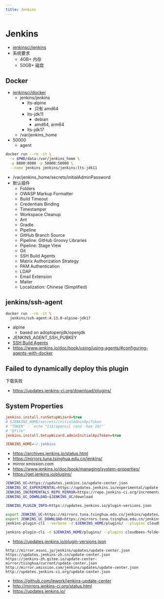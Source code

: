 ```yaml
---
title: Jenkins
---
```


# Jenkins

- [jenkinsci/jenkins](https://github.com/jenkinsci/jenkins)
- 系统要求
  - 4GB+ 内存
  - 50GB+ 磁盘

## Docker

- [jenkinsci/docker](https://github.com/jenkinsci/docker)
  - jenkins/jenkins
    - lts-alpine
      - 只有 amd64
    - lts-jdk11
      - debian
      - amd64, arm64
    - lts-jdk17
  - /var/jenkins_home
- 50000
  - agent

```bash
docker run --rm -it \
  -v $PWD/data:/var/jenkins_home \
  -p 8080:8080 -p 50000:50000 \
  --name jenkins jenkins/jenkins:lts-jdk11
```

- /var/jenkins_home/secrets/initialAdminPassword
- 默认插件
  - Folders
  - OWASP Markup Formatter
  - Build Timeout
  - Credentials Binding
  - Timestamper
  - Workspace Cleanup
  - Ant
  - Gradle
  - Pipeline
  - GitHub Branch Source
  - Pipeline: GitHub Groovy Libraries
  - Pipeline: Stage View
  - Git
  - SSH Build Agents
  - Matrix Authorization Strategy
  - PAM Authentication
  - LDAP
  - Email Extension
  - Mailer
  - Localization: Chinese (Simplified)

## jenkins/ssh-agent

```bash
docker run --rm -it \
  jenkins/ssh-agent:4.13.0-alpine-jdk17
```

- alpine
  - based on adoptopenjdk/openjdk
- JENKINS_AGENT_SSH_PUBKEY
- [SSH Build Agents](https://plugins.jenkins.io/ssh-slaves/)
- https://www.jenkins.io/doc/book/using/using-agents/#configuring-agents-with-docker

## Failed to dynamically deploy this plugin

下载失败

- https://updates.jenkins-ci.org/download/plugins/

## System Properties

```ini
jenkins.install.runSetupWizard=true
# $JENKINS_HOME/secrets/initialAdminApiToken
# "TOKEN" - `echo "11$(openssl rand -hex 16)"`
# "@file"
jenkins.install.SetupWizard.adminInitialApiToken=true

JENKINS_HOME=~/.jenkins
```

- https://archives.jenkins.io/status.html
- https://mirrors.tuna.tsinghua.edu.cn/jenkins/
- mirror.xmission.com
- https://www.jenkins.io/doc/book/managing/system-properties/
- https://get.jenkins.io/plugins/

```bash
JENKINS_UC=https://updates.jenkins.io/update-center.json
JENKINS_UC_EXPERIMENTAL=https://updates.jenkins.io/experimental/update-center.json
JENKINS_INCREMENTALS_REPO_MIRROR=https://repo.jenkins-ci.org/incrementals
JENKINS_UC_DOWNLOAD=$JENKINS_UC/download

JENKINS_PLUGIN_INFO=https://updates.jenkins.io/plugin-versions.json
```

```bash
export JENKINS_UC=https://mirrors.tuna.tsinghua.edu.cn/jenkins/updates/update-center.json
export JENKINS_UC_DOWNLOAD=https://mirrors.tuna.tsinghua.edu.cn/jenkins/
jenkins-plugin-cli --verbose -d $JENKINS_HOME/plugins/ --plugins cloudbees-folder

jenkins-plugin-cli -d $JENKINS_HOME/plugins/ --plugins cloudbees-folder antisamy-markup-formatter build-timeout credentials-binding timestamper ws-cleanup ant gradle workflow-aggregator github-branch-source pipeline-github-lib pipeline-stage-view git ssh-slaves matrix-auth pam-auth ldap email-ext mailer locale msbuild
```

- https://updates.jenkins.io/plugin-versions.json

```
http://mirror.esuni.jp/jenkins/updates/update-center.json
https://updates.jenkins-zh.cn/update-center.json
https://jenkins-zh.gitee.io/update-center-mirror/tsinghua/current/update-center.json
http://mirror.xmission.com/jenkins/updates/update-center.json
http://updates.jenkins-ci.org/update-center.json
```

- https://github.com/lework/jenkins-update-center
- http://mirrors.jenkins-ci.org/status.html
- https://updates.jenkins.io/
